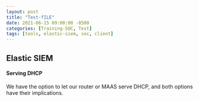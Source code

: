 ```yaml
---
layout: post
title: "Test-fILE"
date: 2021-06-15 09:00:00 -0500
categories: [Training-SOC, Test]
tags: [tools, elastic-siem, soc, client]
---
```

## Elastic SIEM

#### Serving DHCP
We have the option to let our router or MAAS serve DHCP, and both options have their implications.


